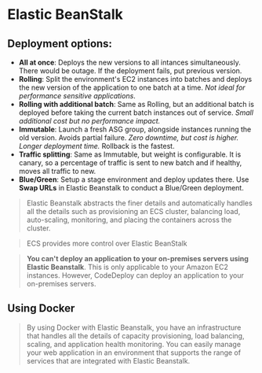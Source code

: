 # Elastic BeanStalk

## Deployment options:

- **All at once**: Deploys the new versions to all intances simultaneously. There would be outage. If the deployment fails, put previous version.
- **Rolling**: Split the environment's EC2 instances into batches and deploys the new version of the application to one batch at a time. _Not ideal for performance sensitive applications_.
- **Rolling with additional batch**: Same as Rolling, but an additional batch is deployed before taking the current batch instances out of service. _Small additional cost but no performance impact._
- **Immutable**: Launch a fresh ASG group, alongside instances running the old version. Avoids partial failure. _Zero downtime, but cost is higher. Longer deployment time._ Rollback is the fastest.
- **Traffic splitting**: Same as Immutable, but weight is configurable. It is canary, so a percentage of traffic is sent to new batch and if healthy, moves all traffic to new.
- **Blue/Green**: Setup a stage environment and deploy updates there. Use **Swap URLs** in Elastic Beanstalk to conduct a Blue/Green deployment.

> Elastic Beanstalk abstracts the finer details and automatically handles all the details such as provisioning an ECS cluster, balancing load, auto-scaling, monitoring, and placing the containers across the cluster.

> ECS provides more control over Elastic BeanStalk

> **You can't deploy an application to your on-premises servers using Elastic Beanstalk**. This is only applicable to your Amazon EC2 instances. However, CodeDeploy can deploy an application to your on-premises servers.

## Using Docker

> By using Docker with Elastic Beanstalk, you have an infrastructure that handles all the details of capacity provisioning, load balancing, scaling, and application health monitoring. You can easily manage your web application in an environment that supports the range of services that are integrated with Elastic Beanstalk.
